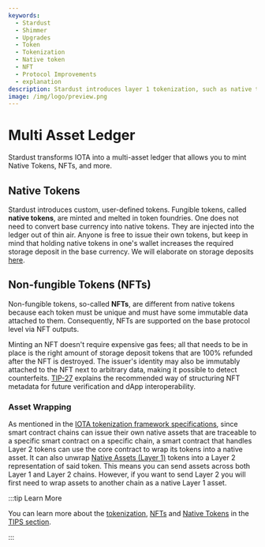 ```yaml
---
keywords:
  - Stardust
  - Shimmer
  - Upgrades
  - Token
  - Tokenization
  - Native token
  - NFT
  - Protocol Improvements
  - explanation
description: Stardust introduces layer 1 tokenization, such as native tokens and NFTs.
image: /img/logo/preview.png
---
```


# Multi Asset Ledger

Stardust transforms IOTA into a multi-asset ledger that allows you to mint Native Tokens, NFTs, and more.

## Native Tokens

Stardust introduces custom, user-defined tokens. Fungible tokens, called **native tokens**, are minted and melted in
token
foundries. One does not need to convert base currency into native tokens. They are injected into the ledger out of thin
air. Anyone is free to issue their own tokens, but keep in mind that holding native tokens in one's wallet increases the
required storage deposit in the base currency. We will elaborate on storage deposits [here](storage-deposit.md).

## Non-fungible Tokens (NFTs)

Non-fungible tokens, so-called **NFTs**, are different from native tokens because each token must be unique and must
have
some immutable data attached to them. Consequently, NFTs are supported on the base protocol level via NFT outputs.

Minting an NFT doesn't require expensive gas fees; all that needs to be in place is the right amount of storage deposit
tokens that are 100% refunded after the NFT is destroyed. The issuer's identity may also be immutably attached to the NFT next to arbitrary data, making it possible to detect
counterfeits. [TIP-27](/tips/tips/TIP-0027/)
explains the recommended way of structuring NFT metadata for future verification and dApp interoperability.

### Asset Wrapping

As mentioned in
the [IOTA tokenization framework specifications](https://blog.iota.org/iota-tokenization-framework-specifications/#asset-wrapping),
since smart contract chains can issue their own native assets that are traceable to a specific smart contract on a specific chain, a smart contract that handles Layer 2 tokens can use the core contract to wrap its tokens into a native
asset. It can also unwrap [Native Assets (Layer 1)](#digital-native-assets) tokens into a Layer 2 representation of said
token. This means you can send assets across both Layer 1 and Layer 2 chains. However, if you want to send Layer 2
you will first need to wrap assets to another chain as a native Layer 1 asset.

:::tip Learn More

You can learn more about the [tokenization](https://wiki.iota.org/tips/tips/TIP-0018),
[NFTs](https://wiki.iota.org/tips/tips/TIP-0027) and [Native Tokens](https://wiki.iota.org/tips/tips/TIP-0030/) in
the [TIPS section](../tips.md).

:::
